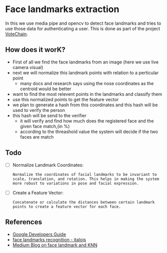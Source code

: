 # Face landmarks extraction

In this we use media pipe and opencv to detect face landmarks and tries to use those data for authenticating a user. This is done as part of the project <a href='https://github.com/aswanthabam/VoteChain'>VoteChain</a>.

## How does it worK?

- First of all we find the face landmarks from an image (here we use live camera visual)
- next we will normalize this landmark points with relation to a perticular point 
  - many docs and research says using the nose coordinates as the centroid would be better
- want to find the most relevent points in the landmarks and classify them
- use this normalized points to get the feature vector
- we plan to generate a hash from this coordinates and this hash will be used to verify the person
- this hash will be send to the verifier
  - it will verify and find how much does the registered face and the given face match,(in %)
  - according to the threashold value the system will decide if the two faces are match


## Todo

- [ ] Normalize Landmark Coordinates:

      Normalize the coordinates of facial landmarks to be invariant to scale, translation, and rotation. This helps in making the system more robust to variations in pose and facial expression.
- [ ] Create a Feature Vector:

      Concatenate or calculate the distances between certain landmark points to create a feature vector for each face.

## References

- [Google Developers Guide](https://developers.google.com/mediapipe/solutions/vision/face_landmarker/python)
- [face landmarks recognition - italojs](https://github.com/italojs/facial-landmarks-recognition)
- [Medium Blog on face landmark and KNN](https://medium.com/@ragilprasetyo310/simple-face-recognition-with-facial-landmark-k-nearest-neighbors-ad5ae733adba#:~:text=Facial%20Landmark%20refer%20to%20specific,mouth%2C%20and%20other%20facial%20structures.)